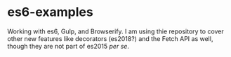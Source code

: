 # es6-examples

Working with es6, Gulp, and Browserify.  I am using thie repository to cover other new features like 
decorators (es2018?) and the Fetch API as well, though they are not part of es2015 _per se_.